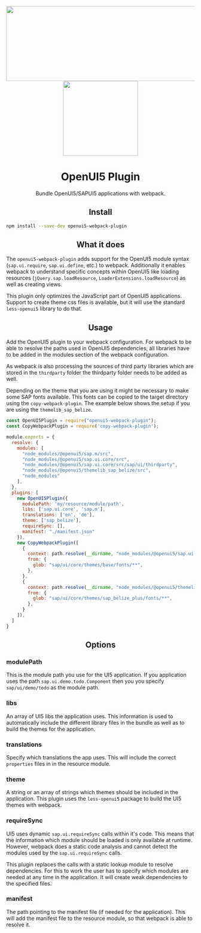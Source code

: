 <div align="center">
  <a href="http://openui5.org">
    <img width="571" height="200"
      src="http://openui5.org/images/OpenUI5_new_big_side.png">
  </a>
  <a href="https://github.com/webpack/webpack">
    <img width="200" height="200"
      src="https://webpack.js.org/assets/icon-square-big.svg">
  </a>
  <h1>OpenUI5 Plugin</h1>
  <p>Bundle OpenUI5/SAPUI5 applications with webpack.</p>
</div>


<h2 align="center">Install</h2>

```bash
npm install --save-dev openui5-webpack-plugin
```

<h2 align="center">What it does</h2>

The `openui5-webpack-plugin` adds support for the OpenUI5 module syntax (`sap.ui.require`, `sap.ui.define`, etc.) to 
webpack. Additionally it enables webpack to understand specific concepts within OpenUI5 like loading resources
(`jQuery.sap.loadResource`, `LoaderExtensions.loadResource`) as well as creating views.

This plugin only optimizes the JavaScript part of OpenUI5 applications. Support to create theme css files is available,
but it will use the standard `less-openui5` library to do that.

<h2 align="center">Usage</h2>

Add the OpenUI5 plugin to your webpack configuration. For webpack to be able to resolve the paths used in OpenUI5 
dependencies, all libraries have to be added in the modules section of the webpack configuration. 

As webpack is also processing the sources of third party libraries which are stored in the `thirdparty` folder the 
thirdparty folder needs to be added as well.

Depending on the theme that you are using it might be necessary to make some SAP fonts available. This fonts can be
copied to the target directory using the `copy-webpack-plugin`. The example below shows the setup if you are using the
`themelib_sap_belize`.

```js
const OpenUI5Plugin = require("openui5-webpack-plugin");
const CopyWebpackPlugin = require('copy-webpack-plugin');

module.exports = {
  resolve: {
    modules: [
      "node_modules/@openui5/sap.m/src",
      "node_modules/@openui5/sap.ui.core/src",
      "node_modules/@openui5/sap.ui.core/src/sap/ui/thirdparty",
      "node_modules/@openui5/themelib_sap_belize/src",
      "node_modules"
    ],
  },
  plugins: [
    new OpenUI5Plugin({
      modulePath: 'my/resource/module/path',
      libs: ['sap.ui.core', 'sap.m'],
      translations: ['en', 'de'],
      theme: ['sap_belize'],
      requireSync: [],
      manifest: "./manifest.json"
    }),
    new CopyWebpackPlugin([
      {
        context: path.resolve(__dirname, "node_modules/@openui5/sap.ui.core/src"),
        from: {
          glob: "sap/ui/core/themes/base/fonts/**",
        },
      },
      {
        context: path.resolve(__dirname, "node_modules/@openui5/themelib_sap_belize/src"),
        from: {
          glob: "sap/ui/core/themes/sap_belize_plus/fonts/**",
        },
      }
    ]),
  ]
}
```

<h2 align="center">Options</h2>

### modulePath

This is the module path you use for the UI5 application. If you application uses the path `sap.ui.demo.todo.Component`
then you you specify `sap/ui/demo/todo` as the module path.

### libs

An array of UI5 libs the application uses. This information is used to automatically include the different library files 
in the bundle as well as to build the themes for the application.

### translations

Specify which translations the app uses. This will include the correct `properties` files in in the resource module.

### theme

A string or an array of strings which themes should be included in the application. This plugin uses
the `less-openui5` package to build the UI5 themes with webpack.

### requireSync

UI5 uses dynamic `sap.ui.requireSync` calls within it's code. This means that the information which module
should be loaded is only available at runtime. However, webpack does a static code analysis and cannot detect
the modules used by the `sap.ui.requireSync` calls.

This plugin replaces the calls with a static lookup module to resolve dependencies. For this to work the user 
has to specify which modules are needed at any time in the application. It will create weak dependencies to the 
specified files.

### manifest

The path pointing to the manifest file (if needed for the application). This will add the manifest file to the resource 
module, so that webpack is able to resolve it.

